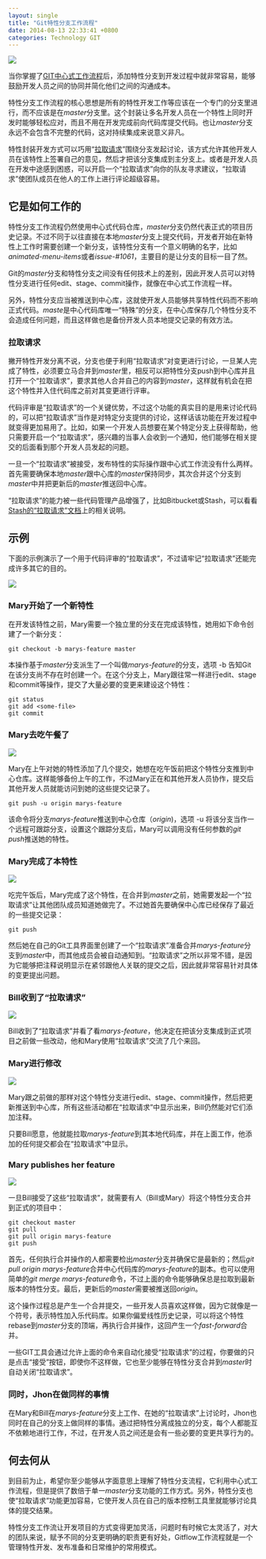 ```yaml
---
layout: single
title: "Git特性分支工作流程"
date: 2014-08-13 22:33:41 +0800
categories: Technology GIT
---
```

![](http://i.imgur.com/OYeDkmO.png)

当你掌握了[GIT中心式工作流程][1]后，添加特性分支到开发过程中就非常容易，能够鼓励开发人员之间的协同并简化他们之间的沟通成本。

特性分支工作流程的核心思想是所有的特性开发工作等应该在一个专门的分支里进行，而不应该是在*master*分支里。这个封装让多名开发人员在一个特性上同时开发时能够轻松应对，而且不用在开发完成前向代码库提交代码。也让*master*分支永远不会包含不完整的代码，这对持续集成来说意义非凡。

<!--more-->

特性封装开发方式可以巧用“[拉取请求][2]”围绕分支发起讨论，该方式允许其他开发人员在该特性上签署自己的意见，然后才把该分支集成到主分支上。或者是开发人员在开发中途感到困惑，可以开启一个“拉取请求”向你的队友寻求建议，“拉取请求”使团队成员在他人的工作上进行评论超级容易。


## 它是如何工作的 ##

特性分支工作流程仍然使用中心式代码仓库，*master*分支仍然代表正式的项目历史记录。不过不同于以往直接在本地*master*分支上提交代码，开发者开始在新特性上工作时需要创建一个新分支，该特性分支有一个意义明确的名字，比如*animated-menu-items*或者*issue-#1061*，主要目的是让分支的目标一目了然。

Git的*master*分支和特性分支之间没有任何技术上的差别，因此开发人员可以对特性分支进行任何edit、stage、commit操作，就像在中心式工作流程一样。

另外，特性分支应当被推送到中心库，这就使开发人员能够共享特性代码而不影响正式代码。*maste*是中心代码库唯一“特殊”的分支，在中心库保存几个特性分支不会造成任何问题，而且这样做也是备份开发人员本地提交记录的有效方法。

### 拉取请求 ###

撇开特性开发分离不说，分支也便于利用“拉取请求”对变更进行讨论，一旦某人完成了特性，必须要立马合并到*master*里，相反可以把特性分支push到中心库并且打开一个“拉取请求”，要求其他人合并自己的内容到*master*，这样就有机会在把这个特性并入住代码库之前对其变更进行评审。

代码评审是“拉取请求”的一个关键优势，不过这个功能的真实目的是用来讨论代码的，可以把“拉取请求”当作是对特定分支提供的讨论，这样话该功能在开发过程中就变得更加易用了。比如，如果一个开发人员想要在某个特定分支上获得帮助，他只需要开启一个“拉取请求”，感兴趣的当事人会收到一个通知，他们能够在相关提交的后面看到那个开发人员发起的问题。

一旦一个“拉取请求”被接受，发布特性的实际操作跟中心式工作流没有什么两样。首先需要确保本地*master*跟中心库的*master*保持同步，其次合并这个分支到*master*中并把更新后的*master*推送回中心库。

“拉取请求”的能力被一些代码管理产品增强了，比如Bitbucket或Stash，可以看看[Stash的“拉取请求”文档][3]上的相关说明。

## 示例 ##

下面的示例演示了一个用于代码评审的“拉取请求”，不过请牢记“拉取请求”还能完成许多其它的目的。

![](http://i.imgur.com/kHPl0Xm.png)

### Mary开始了一个新特性 ####

在开发该特性之前，Mary需要一个独立里的分支在完成该特性，她用如下命令创建了一个新分支：

    git checkout -b marys-feature master

本操作基于*master*分支派生了一个叫做*marys-feature*的分支，选项 -b 告知Git在该分支尚不存在时创建一个。在这个分支上，Mary跟往常一样进行edit、stage和commit等操作，提交了大量必要的变更来建设这个特性：

    git status
    git add <some-file>
    git commit

### Mary去吃午餐了 ###

![](http://i.imgur.com/pUB9EGt.png)

Mary在上午对她的特性添加了几个提交，她想在吃午饭前把这个特性分支推到中心仓库。这样能够备份上午的工作，不过Mary正在和其他开发人员协作，提交后其他开发人员就能访问到她的这些提交记录了。

    git push -u origin marys-feature

该命令将分支*marys-feature*推送到中心仓库（*origin*)，选项 -u 将该分支当作一个远程可跟踪分支，设置这个跟踪分支后，Mary可以调用没有任何参数的*git push*推送她的特性。

### Mary完成了本特性 ###

![](http://i.imgur.com/nJmyksb.png)

吃完午饭后，Mary完成了这个特性，在合并到*master*之前，她需要发起一个“拉取请求”让其他团队成员知道她做完了。不过她首先要确保中心库已经保存了最近的一些提交记录：

    git push

然后她在自己的Git工具界面里创建了一个“拉取请求”准备合并*marys-feature*分支到*master*中，而其他成员会被自动通知到。“拉取请求”之所以非常不错，是因为它能够把注释说明显示在紧邻跟他人关联的提交之后，因此就非常容易针对具体的变更提出问题。

### Bill收到了“拉取请求” ###

![](http://i.imgur.com/lO8Il1t.png)

Bill收到了“拉取请求”并看了看*marys-feature*，他决定在把该分支集成到正式项目之前做一些改动，他和Mary使用“拉取请求”交流了几个来回。

### Mary进行修改 ###

![](http://i.imgur.com/nUFdl2q.png)

Mary跟之前做的那样对这个特性分支进行edit、stage、commit操作，然后把更新推送到中心库，所有这些活动都在“拉取请求”中显示出来，Bill仍然能对它们添加注释。

只要Bill愿意，他就能拉取*marys-feature*到其本地代码库，并在上面工作，他添加的任何提交都会在“拉取请求”中显示。

### Mary publishes her feature ###

![](http://i.imgur.com/2rIlG98.png)

一旦Bill接受了这些“拉取请求”，就需要有人（Bill或Mary）将这个特性分支合并到正式的项目中：

    git checkout master
    git pull
    git pull origin marys-feature
    git push

首先，任何执行合并操作的人都需要检出*master*分支并确保它是最新的；然后*git pull origin marys-feature*合并中心代码库的*marys-feature*的副本。也可以使用简单的*git merge marys-feature*命令，不过上面的命令能够确保总是拉取到最新版本的特性分支。最后，更新后的*master*需要被推送回*origin*。

这个操作过程总是产生一个合并提交，一些开发人员喜欢这样做，因为它就像是一个符号，表示特性加入乐代码库。如果你偏爱线性历史记录，可以将这个特性rebase到*master*分支的顶端，再执行合并操作，这回产生一个*fast-forward*合并。

一些GIT工具会通过允许上面的命令来自动化接受“拉取请求”的过程，你要做的只是点击“接受”按钮，即使你不这样做，它也至少能够在特性分支合并到*master*时自动关闭“拉取请求”。

### 同时，Jhon在做同样的事情 ###

在Mary和Bill在*marys-feature*分支上工作、在她的“拉取请求”上讨论时，Jhon也同时在自己的分支上做同样的事情。通过把特性分离成独立的分支，每个人都能互不依赖地进行工作，不过，在开发人员之间还是会有一些必要的变更共享行为的。

## 何去何从 ##

到目前为止，希望你至少能够从字面意思上理解了特性分支流程，它利用中心式工作流程，但是提供了数倍于单一*master*分支功能的工作方式。另外，特性分支也使“拉取请求”功能更加容易，它使开发人员在自己的版本控制工具里就能够讨论具体的提交结果。

特性分支工作流让开发项目的方式变得更加灵活，问题时有时候它太灵活了，对大的团队来说，赋予不同的分支更明确的职责更有好处，Gitflow工作流程就是一个管理特性开发、发布准备和日常维护的常用模式。



[1]: /blog/2014/08/12/git-workflows-centralized/ 
[2]: https://www.atlassian.com/git/workflows#!pull-request
[3]: https://confluence.atlassian.com/display/STASH/Using+pull+requests+in+Stash
